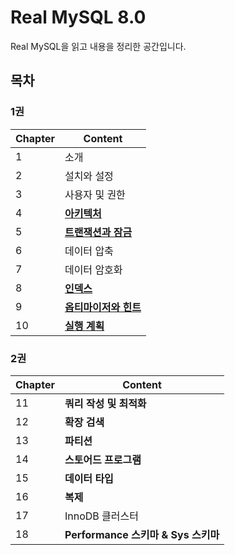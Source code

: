 # Real MySQL 8.0
Real MySQL을 읽고 내용을 정리한 공간입니다.

## 목차
### 1권
| Chapter | Content                                    |
|---------|--------------------------------------------|
| 1       | 소개                                         |
| 2       | 설치와 설정                                     |
| 3       | 사용자 및 권한                                   |
| 4       | [**아키텍처**](./ch04-architecture.md)         |
| 5       | [**트랜잭션과 잠금**](./ch05-transaction-lock.md) |
| 6       | 데이터 압축                                     |
| 7       | 데이터 암호화                                    |
| 8       | [**인덱스**](./ch08-index.md)                 |
| 9       | [**옵티마이저와 힌트**](./ch09-optimizer.md)       |
| 10      | [**실행 계획**](./ch10-explain.md)             |

### 2권
| Chapter | Content                       |
|---------|-------------------------------|
| 11      | **쿼리 작성 및 최적화**               |
| 12      | **확장 검색**                     |
| 13      | **파티션**                       |
| 14      | **스토어드 프로그램**                 |
| 15      | **데이터 타입**                    |
| 16      | **복제**                        |
| 17      | InnoDB 클러스터                   |
| 18      | **Performance 스키마 & Sys 스키마** |